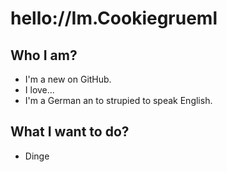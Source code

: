 
# hello://Im.Cookiegrueml

## Who I am?

-   I'm a new on GitHub.
-   I love...
-   I'm a German an to strupied to speak English.

## What I want to do? 

- Dinge
